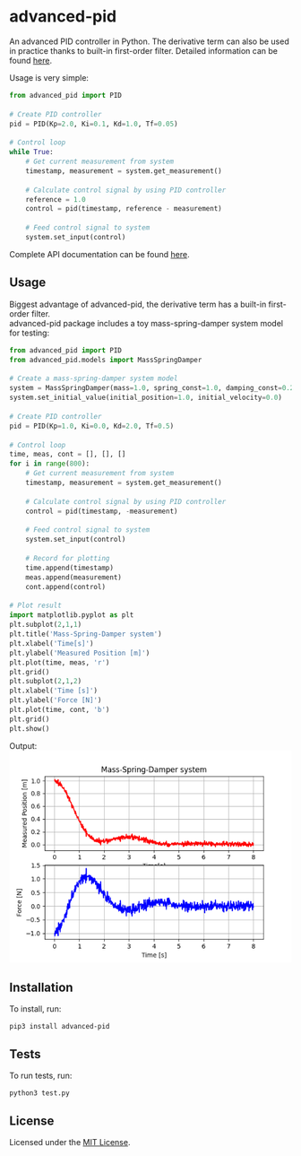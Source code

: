 # advanced-pid    
An advanced PID controller in Python. The derivative term can also be used in 
practice thanks to built-in first-order filter. Detailed information can be
found [here](https://en.wikipedia.org/wiki/PID_controller#Derivative_term).

Usage is very simple:

```python
from advanced_pid import PID

# Create PID controller 
pid = PID(Kp=2.0, Ki=0.1, Kd=1.0, Tf=0.05)

# Control loop
while True:
    # Get current measurement from system
    timestamp, measurement = system.get_measurement()
    
    # Calculate control signal by using PID controller
    reference = 1.0
    control = pid(timestamp, reference - measurement)
    
    # Feed control signal to system
    system.set_input(control)
```

Complete API documentation can be found 
[here](https://advanced-pid.readthedocs.io/en/latest/).

## Usage
Biggest advantage of advanced-pid, the derivative term has a built-in first-order
filter.    
advanced-pid package includes a toy mass-spring-damper system model for testing:

```python
from advanced_pid import PID
from advanced_pid.models import MassSpringDamper

# Create a mass-spring-damper system model
system = MassSpringDamper(mass=1.0, spring_const=1.0, damping_const=0.2)
system.set_initial_value(initial_position=1.0, initial_velocity=0.0)

# Create PID controller 
pid = PID(Kp=1.0, Ki=0.0, Kd=2.0, Tf=0.5)

# Control loop
time, meas, cont = [], [], []
for i in range(800):
    # Get current measurement from system
    timestamp, measurement = system.get_measurement()
    
    # Calculate control signal by using PID controller
    control = pid(timestamp, -measurement)
    
    # Feed control signal to system
    system.set_input(control)
    
    # Record for plotting
    time.append(timestamp)
    meas.append(measurement)
    cont.append(control)

# Plot result
import matplotlib.pyplot as plt
plt.subplot(2,1,1)
plt.title('Mass-Spring-Damper system')
plt.xlabel('Time[s]')
plt.ylabel('Measured Position [m]')
plt.plot(time, meas, 'r')
plt.grid()
plt.subplot(2,1,2)
plt.xlabel('Time [s]')
plt.ylabel('Force [N]')
plt.plot(time, cont, 'b')
plt.grid()
plt.show()
```
    
Output:  
![alt text](https://raw.githubusercontent.com/eadali/advanced-pid/main/docs/imgs/figure.png)

## Installation
To install, run:
```
pip3 install advanced-pid
```
## Tests
To run tests, run:
```
python3 test.py
```

## License
Licensed under the 
[MIT License](https://github.com/eadali/advanced-pid/blob/main/LICENSE.md).
